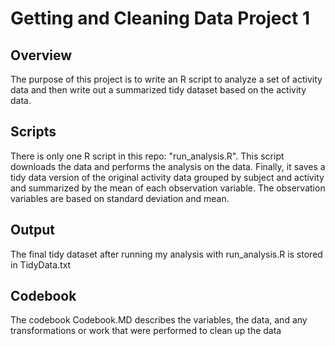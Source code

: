 # Getting and Cleaning Data Project 1
## Overview
The purpose of this project is to write an R script to analyze a set of activity data and then write out a
summarized tidy dataset based on the activity data.  
## Scripts
There is only one R script in this repo:  "run_analysis.R".  This script downloads the data and performs the analysis
on the data.  Finally, it saves a tidy data version of the original activity data grouped by subject and activity and summarized
by the mean of each observation variable.  The observation variables are based on standard deviation and mean.
## Output
The final tidy dataset after running my analysis with run_analysis.R is stored in TidyData.txt
## Codebook
The codebook Codebook.MD describes the variables, the data, and any transformations or work that were performed to clean
up the data
